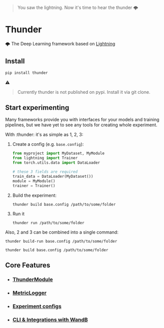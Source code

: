 > You saw the lightning. Now it's time to hear the thunder 🌩️

# Thunder

🌩️ The Deep Learning framework based on [Lightning](https://lightning.ai/)

## Install

```bash
pip install thunder
```

:warning:  
> Currently thunder is not published on pypi. Install it via git clone.  

## Start experimenting
Many frameworks provide you with interfaces for your models and training pipelines, but we 
have yet to see any tools for creating whole experiment.

With :thunder: it's as simple as 1, 2, 3:

1. Create a config (e.g. `base.config`):
    ```python
    from myproject import MyDataset, MyModule
    from lightning import Trainer
    from torch.utils.data import DataLoader
    
    # these 3 fields are required
    train_data = DataLoader(MyDataset())
    module = MyModule()
    trainer = Trainer()
    ```

2. Build the experiment:
   ```shell
   thunder build base.config /path/to/some/folder
   ```
3. Run it
    ```shell
    thunder run /path/to/some/folder
    ```

Also, 2 and 3 can be combined into a single command:
```shell
thunder build-run base.config /path/to/some/folder
```

<div class="termy">
   
```console
thunder build base.config /path/to/some/folder
```

</div>


## Core Features
- ### [ThunderModule](./core/thunder_module)
- ### [MetricLogger](./callbacks/metric_logger)
- ### [Experiment configs](./configs)
- ### [CLI & Integrations with WandB](./cli)
